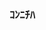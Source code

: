 ### ｺﾝﾆﾁﾊ

<!-- https://github-readme-stats.purapetino.com/api &count_private=true -->

<!--START_SECTION:waka-->
<!--END_SECTION:waka-->
